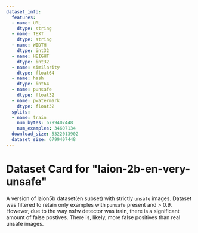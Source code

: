 ```yaml
---
dataset_info:
  features:
  - name: URL
    dtype: string
  - name: TEXT
    dtype: string
  - name: WIDTH
    dtype: int32
  - name: HEIGHT
    dtype: int32
  - name: similarity
    dtype: float64
  - name: hash
    dtype: int64
  - name: punsafe
    dtype: float32
  - name: pwatermark
    dtype: float32
  splits:
  - name: train
    num_bytes: 6799407448
    num_examples: 34607134
  download_size: 5322013902
  dataset_size: 6799407448
---
```

# Dataset Card for "laion-2b-en-very-unsafe"

A version of laion5b dataset(en subset) with strictly `unsafe` images.
Dataset was filtered to retain only examples with `punsafe` present and > 0.9.
However, due to the way nsfw detector was train, there is a significant amount of false postives.
There is, likely, more false positives than real unsafe images.
